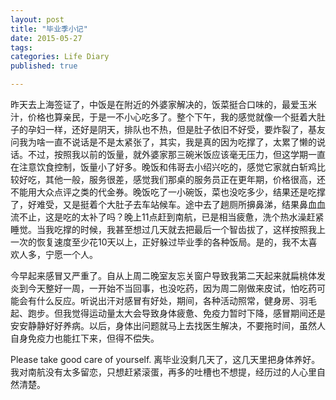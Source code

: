 ```yaml
---
layout: post
title: "毕业季小记"
date: 2015-05-27
tags: 
categories: Life Diary
published: true

---
```



昨天去上海签证了，中饭是在附近的外婆家解决的，饭菜挺合口味的，最爱玉米汁，价格也算亲民，于是一不小心吃多了。整个下午，我的感觉就像一个挺着大肚子的孕妇一样，还好是阴天，排队也不热，但是肚子依旧不好受，要炸裂了，基友问我为啥一直不说话是不是太紧张了，其实，我是真的因为吃撑了，太累了懒的说话。不过，按照我以前的饭量，就外婆家那三碗米饭应该毫无压力，但这学期一直在注意饮食控制，饭量小了好多。晚饭和伟哥去小绍兴吃的，感觉它家就白斩鸡比较好吃，其他一般，服务很差，感觉我们那桌的服务员正在更年期，价格很高，还不能用大众点评之类的代金券。晚饭吃了一小碗饭，菜也没吃多少，结果还是吃撑了，好难受，又是挺着个大肚子去车站候车。途中去了趟厕所擤鼻涕，结果鼻血血流不止，这是吃的太补了吗？晚上11点赶到南航，已是相当疲惫，洗个热水澡赶紧睡觉。当我吃撑的时候，我甚至想过几天就去把最后一个智齿拔了，这样按照我上一次的恢复速度至少花10天以上，正好躲过毕业季的各种饭局。是的，我不太喜欢人多，宁愿一个人。

今早起来感冒又严重了。自从上周二晚室友忘关窗户导致我第二天起来就扁桃体发炎到今天整好一周，一开始不当回事，也没吃药，因为周二刚做来皮试，怕吃药可能会有什么反应。听说出汗对感冒有好处，期间，各种活动照常，健身房、羽毛起、跑步。但我觉得运动量太大会导致身体疲惫、免疫力暂时下降，感冒期间还是安安静静好好养病。以后，身体出问题就马上去找医生解决，不要拖时间，虽然人自身免疫力也能扛下来，但得不偿失。

Please take good care of yourself. 离毕业没剩几天了，这几天里把身体养好。我对南航没有太多留恋，只想赶紧滚蛋，再多的吐槽也不想提，经历过的人心里自然清楚。






